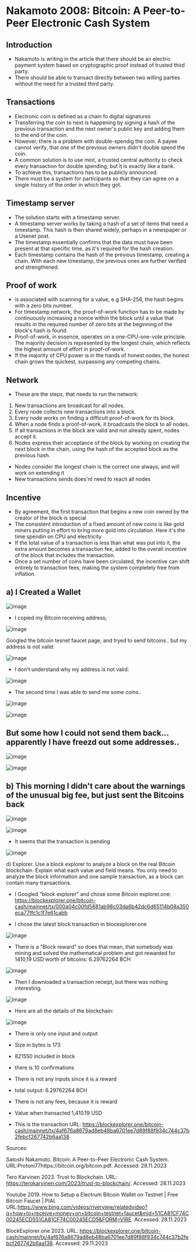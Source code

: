 # Nakamoto 2008: Bitcoin: A Peer-to-Peer Electronic Cash System

## Introduction

- Nakamoto is writing in the article that there should be an electric payment system based on cryptographic proof instead of trusted third party.
- There should be able to transact directly between two willing parties without the need for a trusted third party.

## Transactions

- Electronic coin is defined as a chain fo digital signatures
- Transferring the coin to next is happening by signing a hash of the previous transaction and the next owner's public key and adding them to the end of the coin.
- However, there is a problem with double-spendig the coin. A payee cannot verify, that one of the previous owners didn't double spend the coin.
- A common solution is to use mint, a trusted central authority to check every transaction for double spending, but it is exactly like a bank.
- To achieve this, transactions has to be publicly announced.
- There must be a system for participants so that they can agree on a single history of the order in which they got.

## Timestamp server

- The solution starts with a timestamp server.
- A timestamp server works by taking a hash of a set of items that need a timestamp. This hash is then shared widely, perhaps in a newspaper or a Usenet post.
- The timestamp essentially confirms that the data must have been present at that specific time, as it's required for the hash creation.
- Each timestamp contains the hash of the previous timestamp, creating a chain. With each new timestamp, the previous ones are further verified and strengthened.

## Proof of work

- is associated with scanning for a value, e.g SHA-256, the hash begins with a zero bits number.
- For timestamp network, the proof-of-work function has to be made by continuously increasing a nonce within the block until a value that results in the required number of zero bits at the beginning of the block's hash is found.
- Proof-of-work, in essence, operates on a one-CPU-one-vote principle. The majority decision is represented by the longest chain, which reflects the highest amount of effort in proof-of-work.
- If the majority of CPU power is in the hands of honest nodes, the honest chain grows the quickest, surpassing any competing chains.

## Network

- These are the steps, that needs to run the network:

1) New transactions are broadcast for all nodes.
2) Every node collects new transactions into a block. 
3) Every node works on finding a difficult proof-of-work for its block.
4) When a node finds a proof-of-work, it broadcasts the block to all nodes.
5) If all transactions in the block are valid and not already spent, nodes accept it.
6) Nodes express their acceptance of the block by working on creating the next block in the
chain, using the hash of the accepted block as the previous hash.

- Nodes consider the longest chain is the correct one always, and will work on extending it
- New transactions sends does'nt need to reach all nodes

## Incentive

- By agreement, the first transaction that begins a new coin owned by the creator of the block is special
- The consistent introduction of a fixed amount of new coins is like gold miners putting in effort to bring more gold into circulation. Here it's the time spendin on CPU and electricity
- If the total value of a transaction is less than what was put into it, the extra amount becomes a transaction fee, added to the overall incentive of the block that includes the transaction.
- Once a set number of coins have been circulated, the incentive can shift entirely to transaction fees, making the system completely free from inflation.

## a) I Created a Wallet

![image](https://github.com/Eeva1/h5.not-byzantine/assets/149093822/d0c7bbc3-0ef3-480f-960b-c67fb203a995)

- I copied my Bitcoin receiving address; 

![image](https://github.com/Eeva1/h5.not-byzantine/assets/149093822/07743929-d1bc-4a99-831a-a01e8cfc6337)

Googled the bitcoin tesnet faucet page, and tryed to send bitcoins.. but my address is not valid: 

![image](https://github.com/Eeva1/h5.not-byzantine/assets/149093822/a3a1aad9-2280-4107-a13e-b256b00e3ab1)

- I don't understand why my address is not valid:

![image](https://github.com/Eeva1/h5.not-byzantine/assets/149093822/7b9942f3-5065-49d3-886b-d4f5a5065617)

- The second time I was able to send me some coins..

![image](https://github.com/Eeva1/h5.not-byzantine/assets/149093822/5982966e-f074-4e6c-b31c-543dbb00fe0a)

![image](https://github.com/Eeva1/h5.not-byzantine/assets/149093822/9dab79ae-6d2e-4107-ba04-4bf356ac2850)

## But some how I could not send them back... apparently I have freezd out some addresses..

![image](https://github.com/Eeva1/h5.not-byzantine/assets/149093822/deb25d0f-4a3f-4919-acb4-5ca719850da3)

![image](https://github.com/Eeva1/h5.not-byzantine/assets/149093822/0aa4be4d-c402-41fc-911d-a64200ccd616)

## b) This morning I didn't care about the warnings of the unusual big fee, but just sent the Bitcoins back

![image](https://github.com/Eeva1/h5.not-byzantine/assets/149093822/6b203d93-273f-452b-9f8a-99aaded513d3)

![image](https://github.com/Eeva1/h5.not-byzantine/assets/149093822/a9179c0b-cc2d-4b65-9459-9c8f0ffdedcd)

- It seems that the transaction is pending

![image](https://github.com/Eeva1/h5.not-byzantine/assets/149093822/99811f0c-9079-41ef-921f-a7602c1d1018)


d) Explorer. Use a block explorer to analyze a block on the real Bitcoin blockchain. Explain what each value and field means. You only need to analyze the block information and one sample transaction, as a block can contain many transactions.

- I Googled "block explorer" and chose some Bitcoin explorer.one: https://blockexplorer.one/bitcoin-cash/mainnet/tx/000a04c00fd5681ab98c03da6b42dc6d65114b08a350eca77ffc1c1f7e61cabb

- I chose the latest block transaction in blocexplorer.one

![image](https://github.com/Eeva1/h5.not-byzantine/assets/149093822/bcb6889e-b43d-4424-9c4d-59904a8d5d75)

- There is a "Block reward" so does that mean, that somebody was mining and solved the mathematical problem and got rewarded for 1410,19 USD worth of bitcoins: 6.29762264 BCH

![image](https://github.com/Eeva1/h5.not-byzantine/assets/149093822/37d45ad9-0ebb-4536-8ac2-e6ec00b75a9e)

- Then I downloaded a transaction receipt, but there was nothing interesting.

 ![image](https://github.com/Eeva1/h5.not-byzantine/assets/149093822/3a5d646f-19e6-48a7-baf8-81dc25adda34)
 
- Here are all the details of the blockchain:

![image](https://github.com/Eeva1/h5.not-byzantine/assets/149093822/cc1479bf-d037-4e39-b970-fe491042a6d0)

- There is only one input and output
- Size in bytes is 173
- 821550 included in block
- there is 10 confirmations
- There is not any inputs since it is a reward
- total output: 6.29762264 BCH
- There is not any fees, because it is reward
- Value when transacted	1,410.19 USD

- This is the transaction URL: https://blockexplorer.one/bitcoin-cash/mainnet/tx/4af676a8679ad8eb48ba6701ee7d89f88f934c744c37b2febcf267742b6aa138

Sources:

Satoshi Nakamoto. Bitcoin: A Peer-to-Peer Electronic Cash System. URL:Protoni77https://bitcoin.org/bitcoin.pdf. Accessed: 28.11.2023

Tero Karvinen 2023. Trust to Blockchain. URL: https://terokarvinen.com/2023/trust-to-blockchain/. Accessed: 28.11.2023

Youtube 2019. How to Setup a Electrum Bitcoin Wallet on Testnet | Free Bitcoin Faucet | PIAI. URL:https://www.bing.com/videos/riverview/relatedvideo?q=how+to+receive+money+on+bitcoin+testnet+faucet&mid=51CA81CF74C00245ECD551CA81CF74C00245ECD5&FORM=VIRE. Accessed: 28.11.2023

BlockExplorer.one 2023. URL: https://blockexplorer.one/bitcoin-cash/mainnet/tx/4af676a8679ad8eb48ba6701ee7d89f88f934c744c37b2febcf267742b6aa138. Accessed: 29.11.2023

